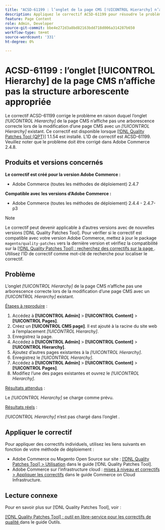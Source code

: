 ```yaml
---
title: "ACSD-61199 : l’onglet de la page CMS [!UICONTROL Hierarchy] n’affiche pas la structure arborescente appropriée"
description: Appliquez le correctif ACSD-61199 pour résoudre le problème Adobe Commerce en raison duquel l’onglet *[!UICONTROL Hierarchy]* de la page CMS n’affiche pas une arborescence correcte lors de la modification d’une page CMS avec une *[!UICONTROL Hierarchy]* existante.
feature: Page Content
role: Admin, Developer
source-git-commit: bbe4e272d3a8bd82163bdd718d006a314287b650
workflow-type: tm+mt
source-wordcount: '331'
ht-degree: 0%

---
```


# ACSD-61199 : l’onglet [!UICONTROL Hierarchy] de la page CMS n’affiche pas la structure arborescente appropriée

Le correctif ACSD-61199 corrige le problème en raison duquel l’onglet *[!UICONTROL Hierarchy]* de la page CMS n’affiche pas une arborescence correcte lors de la modification d’une page CMS avec un *[!UICONTROL Hierarchy]* existant. Ce correctif est disponible lorsque [[!DNL Quality Patches Tool (QPT)]](/help/tools/quality-patches-tool/quality-patches-tool-to-self-serve-quality-patches.md) 1.1.54 est installé. L’ID de correctif est ACSD-61199. Veuillez noter que le problème doit être corrigé dans Adobe Commerce 2.4.8.

## Produits et versions concernés

**Le correctif est créé pour la version Adobe Commerce :**

* Adobe Commerce (toutes les méthodes de déploiement) 2.4.7

**Compatible avec les versions d’Adobe Commerce :**

* Adobe Commerce (toutes les méthodes de déploiement) 2.4.4 - 2.4.7-p3

>[!NOTE]
>
>Le correctif peut devenir applicable à d’autres versions avec de nouvelles versions [!DNL Quality Patches Tool]. Pour vérifier si le correctif est compatible avec votre version Adobe Commerce, mettez à jour le package `magento/quality-patches` vers la dernière version et vérifiez la compatibilité sur la [[!DNL Quality Patches Tool] : recherchez des correctifs sur la page ](https://experienceleague.adobe.com/tools/commerce-quality-patches/index.html). Utilisez l’ID de correctif comme mot-clé de recherche pour localiser le correctif.

## Problème

L’onglet *[!UICONTROL Hierarchy]* de la page CMS n’affiche pas une arborescence correcte lors de la modification d’une page CMS avec un *[!UICONTROL Hierarchy]* existant.

<u>Étapes à reproduire</u> :

1. Accédez à **[!UICONTROL Admin]** > **[!UICONTROL Content]** > **[!UICONTROL Pages]**.
1. Créez un **[!UICONTROL CMS page]**. Il est ajouté à la racine du site web à l’emplacement *[!UICONTROL Hierarchy]*.
1. Enregistrez la page.
1. Accédez à **[!UICONTROL Admin]** > **[!UICONTROL Content]** > **[!UICONTROL Hierarchy]**.
1. Ajoutez d’autres pages existantes à la *[!UICONTROL Hierarchy]*.
1. Enregistrez le *[!UICONTROL Hierarchy]*.
1. Accédez à **[!UICONTROL Admin]** > **[!UICONTROL Content]** > **[!UICONTROL Pages]**.
1. Modifiez l’une des pages existantes et ouvrez le *[!UICONTROL Hierarchy]*.

<u>Résultats attendus</u> :

Le *[!UICONTROL Hierarchy]* se charge comme prévu.

<u>Résultats réels</u> :

*[!UICONTROL Hierarchy]* n’est pas chargé dans l’onglet .

## Appliquer le correctif

Pour appliquer des correctifs individuels, utilisez les liens suivants en fonction de votre méthode de déploiement :

* Adobe Commerce ou Magento Open Source sur site : [[!DNL Quality Patches Tool] > Utilisation](/help/tools/quality-patches-tool/usage.md) dans le guide [!DNL Quality Patches Tool].
* Adobe Commerce sur l’infrastructure cloud : [mises à niveau et correctifs > Appliquer les correctifs](https://experienceleague.adobe.com/docs/commerce-cloud-service/user-guide/develop/upgrade/apply-patches.html) dans le guide Commerce on Cloud Infrastructure.

## Lecture connexe

Pour en savoir plus sur [!DNL Quality Patches Tool], voir :

[[!DNL Quality Patches Tool] : outil en libre-service pour les correctifs de qualité ](/help/tools/quality-patches-tool/quality-patches-tool-to-self-serve-quality-patches.md) dans le guide Outils.
